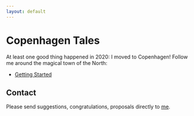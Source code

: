 ```yaml
---
layout: default
---
```

# Copenhagen Tales

At least one good thing happened in 2020: I moved to Copenhagen! 
Follow me around the magical town of the North:

- [Getting Started](./cph1)
<!-- - [Getting Comfy](./cph2) -->

## Contact

Please send suggestions, congratulations, proposals directly to <a href="mailto:nickueng@gmail.com">me</a>.
